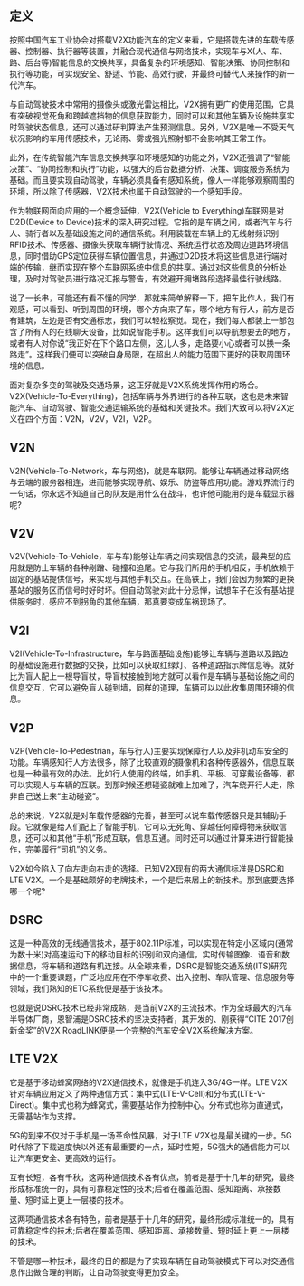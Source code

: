 
## 定义
按照中国汽车工业协会对搭载V2X功能汽车的定义来看，它是搭载先进的车载传感器、控制器、执行器等装置，并融合现代通信与网络技术，实现车与X(人、车、路、后台等)智能信息的交换共享，具备复杂的环境感知、智能决策、协同控制和执行等功能，可实现安全、舒适、节能、高效行驶，并最终可替代人来操作的新一代汽车。  

与自动驾驶技术中常用的摄像头或激光雷达相比，V2X拥有更广的使用范围，它具有突破视觉死角和跨越遮挡物的信息获取能力，同时可以和其他车辆及设施共享实时驾驶状态信息，还可以通过研判算法产生预测信息。另外，V2X是唯一不受天气状况影响的车用传感技术，无论雨、雾或强光照射都不会影响其正常工作。  

此外，在传统智能汽车信息交换共享和环境感知的功能之外，V2X还强调了“智能决策”、“协同控制和执行”功能，以强大的后台数据分析、决策、调度服务系统为基础。而且要实现自动驾驶，车辆必须具备有感知系统，像人一样能够观察周围的环境，所以除了传感器，V2X技术也属于自动驾驶的一个感知手段。  

作为物联网面向应用的一个概念延伸，V2X(Vehicle to Everything)车联网是对D2D(Device to Device)技术的深入研究过程。它指的是车辆之间，或者汽车与行人、骑行者以及基础设施之间的通信系统。利用装载在车辆上的无线射频识别RFID技术、传感器、摄像头获取车辆行驶情况、系统运行状态及周边道路环境信息，同时借助GPS定位获得车辆位置信息，并通过D2D技术将这些信息进行端对端的传输，继而实现在整个车联网系统中信息的共享。通过对这些信息的分析处理，及时对驾驶员进行路况汇报与警告，有效避开拥堵路段选择最佳行驶线路。  

说了一长串，可能还有看不懂的同学，那就来简单解释一下，把车比作人，我们有观感，可以看到、听到周围的环境，哪个方向来了车，哪个地方有行人，前方是否有建筑，左边是否有交通标志，我们可以轻松察觉。现在，我们每人都装上一部包含了所有人的在线聊天设备，比如说智能手机。这样我们可以导航想要去的地方，或者有人对你说“我正好在下个路口左侧，这儿人多，走路要小心或者可以换一条路走”。这样我们便可以突破自身局限，在超出人的能力范围下更好的获取周围环境的信息。  

面对复杂多变的驾驶及交通场景，这正好就是V2X系统发挥作用的场合。V2X(Vehicle-To-Everything)，包括车辆与外界进行的各种互联，这也是未来智能汽车、自动驾驶、智能交通运输系统的基础和关键技术。我们大致可以将V2X定义在四个方面：V2N，V2V，V2I，V2P。  


## V2N
V2N(Vehicle-To-Network，车与网络)，就是车联网。能够让车辆通过移动网络与云端的服务器相连，进而能够实现导航、娱乐、防盗等应用功能。游戏界流行的一句话，你永远不知道自己的队友是用什么在战斗，也许他可能用的是车载显示器呢?

## V2V
V2V(Vehicle-To-Vehicle，车与车)能够让车辆之间实现信息的交流，最典型的应用就是防止车辆的各种剐蹭、碰撞和追尾。它与我们所用的手机相反，手机依赖于固定的基站提供信号，来实现与其他手机交互。在高铁上，我们会因为频繁的更换基站的服务区而信号时好时坏。但自动驾驶对此十分忌惮，试想车子在没有基站提供服务时，感应不到拐角的其他车辆，那真要变成车祸现场了。

## V2I
V2I(Vehicle-To-Infrastructure，车与路面基础设施)能够让车辆与道路以及路边的基础设施进行数据的交换，比如可以获取红绿灯、各种道路指示牌信息等。就好比为盲人配上一根导盲杖，导盲杖接触到地方就可以看作是车辆与基础设施之间的信息交互，它可以避免盲人碰到墙，同样的道理，车辆可以以此收集周围环境的信息。

## V2P 
V2P(Vehicle-To-Pedestrian，车与行人)主要实现保障行人以及非机动车安全的功能。车辆感知行人方法很多，除了比较直观的摄像机和各种传感器外，信息互联也是一种最有效的办法。比如行人使用的终端，如手机、平板、可穿戴设备等，都可以实现人与车辆的互联。到那时候还想碰瓷就难上加难了，汽车绕开行人走，除非自己送上来“主动碰瓷”。

总的来说，V2X就是对车载传感器的完善，甚至可以说车载传感器只是其辅助手段。它就像是给人们配上了智能手机，它可以无死角、穿越任何障碍物来获取信息，还可以和其他“手机”形成互联，信息互通。同时还可以通过计算来进行智能操作，完美履行“司机”的义务。

V2X如今陷入了向左走向右走的选择。已知V2X现有的两大通信标准是DSRC和LTE V2X。一个是基础颇好的老牌技术，一个是后来居上的新技术。那到底要选择哪一个呢?

## DSRC
这是一种高效的无线通信技术，基于802.11P标准，可以实现在特定小区域内(通常为数十米)对高速运动下的移动目标的识别和双向通信，实时传输图像、语音和数据信息，将车辆和道路有机连接。从全球来看，DSRC是智能交通系统(ITS)研究中的一个重要课题，广泛地应用在不停车收费、出入控制、车队管理、信息服务等领域，我们熟知的ETC系统便是基于该技术。  

也就是说DSRC技术已经非常成熟，是当前V2X的主流技术。作为全球最大的汽车半导体厂商，恩智浦是DSRC技术的坚决支持者，其开发的、刚获得“CITE 2017创新金奖”的V2X RoadLINK便是一个完整的汽车安全V2X系统解决方案。

## LTE V2X
它是基于移动蜂窝网络的V2X通信技术，就像是手机连入3G/4G一样。LTE V2X针对车辆应用定义了两种通信方式：集中式(LTE-V-Cell)和分布式(LTE-V-Direct)。集中式也称为蜂窝式，需要基站作为控制中心。分布式也称为直通式，无需基站作为支撑。  

5G的到来不仅对于手机是一场革命性风暴，对于LTE V2X也是最关键的一步。5G时代除了下载速度快以外还有最重要的一点，延时性短，5G强大的通信能力可以让汽车更安全、更高效的运行。  

互有长短，各有千秋，这两种通信技术各有优点，前者是基于十几年的研究，最终形成标准统一的，具有可靠稳定性的技术;后者在覆盖范围、感知距离、承接数量、短时延上更上一层楼的技术。  

这两项通信技术各有特色，前者是基于十几年的研究，最终形成标准统一的，具有可靠稳定性的技术;后者在覆盖范围、感知距离、承接数量、短时延上更上一层楼的技术。  

不管是哪一种技术，最终的目的都是为了实现车辆在自动驾驶模式下可以对交通信息作出做合理的判断，让自动驾驶变得更加安全。  

